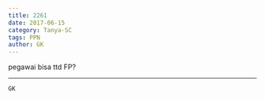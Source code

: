 ```yaml
---
title: 2261
date: 2017-06-15
category: Tanya-SC
tags: PPN
author: GK
---
```


pegawai bisa ttd FP?

---



`GK`
